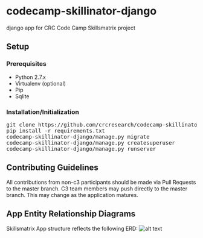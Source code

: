 # codecamp-skillinator-django
django app for CRC Code Camp Skillsmatrix project

## Setup
### Prerequisites
* Python 2.7.x
* Virtualenv (optional)
* Pip
* Sqlite

### Installation/Initialization
<pre>
git clone https://github.com/crcresearch/codecamp-skillinator-django.git
pip install -r requirements.txt
codecamp-skillinator-django/manage.py migrate
codecamp-skillinator-django/manage.py createsuperuser
codecamp-skillinator-django/manage.py runserver
</pre>

## Contributing Guidelines
All contributions from non-c3 participants should be made via Pull Requests to the master branch. C3 team members may push directly to the master branch. This may change as the application matures.

## App Entity Relationship Diagrams
Skillsmatrix App structure reflects the following ERD: 
![alt text][erd]

[erd]: https://raw.githubusercontent.com/crcresearch/codecamp-skillinator-django/master/skillsmatrix_erd.png "Skillsmatrix app database ERD"



